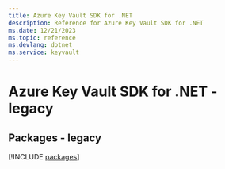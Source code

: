 ```yaml
---
title: Azure Key Vault SDK for .NET
description: Reference for Azure Key Vault SDK for .NET
ms.date: 12/21/2023
ms.topic: reference
ms.devlang: dotnet
ms.service: keyvault
---
```

# Azure Key Vault SDK for .NET - legacy
## Packages - legacy
[!INCLUDE [packages](key-vault-index.md)]